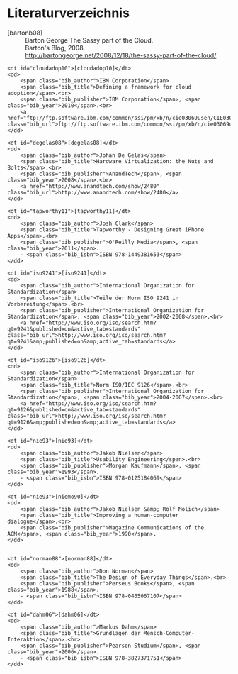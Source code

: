 # Literaturverzeichnis

<dl class="bib">
	<dt id="bartonb08">[bartonb08]</dt>
	<dd>
	    <span class="bib_author">Barton George</span>
	    <span class="bib_title">The Sassy part of the Cloud</span>.<br>
	    <span class="bib_publisher">Barton's Blog</span>, <span class="bib_year">2008</span>.<br>
	    <a href="http://bartongeorge.net/2008/12/18/the-sassy-part-of-the-cloud/" class="bib_url">http://bartongeorge.net/2008/12/18/the-sassy-part-of-the-cloud/</a>
	</dd>
	
	<dt id="cloudadop10">[cloudadop10]</dt>
	<dd>
	    <span class="bib_author">IBM Corporation</span>
	    <span class="bib_title">Defining a framework for cloud adoption</span>.<br>
	    <span class="bib_publisher">IBM Corporation</span>, <span class="bib_year">2010</span>.<br>
	    <a href="ftp://ftp.software.ibm.com/common/ssi/pm/xb/n/cie03069usen/CIE03069USEN.PDF" class="bib_url">ftp://ftp.software.ibm.com/common/ssi/pm/xb/n/cie03069usen/CIE03069USEN.PDF</a>
	</dd>
	
	<dt id="degelas08">[degelas08]</dt>
	<dd>
	    <span class="bib_author">Johan De Gelas</span>
	    <span class="bib_title">Hardware Virtualization: the Nuts and Bolts</span>.<br>
	    <span class="bib_publisher">AnandTech</span>, <span class="bib_year">2008</span>.<br>
	    <a href="http://www.anandtech.com/show/2480" class="bib_url">http://www.anandtech.com/show/2480</a>
	</dd>
	
	<dt id="tapworthy11">[tapworthy11]</dt>
	<dd>
		<span class="bib_author">Josh Clark</span>
		<span class="bib_title">Tapworthy - Designing Great iPhone Apps</span>.<br>
		<span class="bib_publisher">O'Reilly Media</span>, <span class="bib_year">2011</span>.
		- <span class="bib_isbn">ISBN 978-1449381653</span>
	</dd>

	<dt id="iso9241">[iso9241]</dt>
	<dd>
	    <span class="bib_author">International Organization for Standardization</span>
	    <span class="bib_title">Teile der Norm ISO 9241 in Vorbereitung</span>.<br>
	    <span class="bib_publisher">International Organization for Standardization</span>, <span class="bib_year">2002-2008</span>.<br>
	    <a href="http://www.iso.org/iso/search.htm?qt=9241&published=on&active_tab=standards" class="bib_url">http://www.iso.org/iso/search.htm?qt=9241&amp;published=on&amp;active_tab=standards</a>
	</dd>

	<dt id="iso9126">[iso9126]</dt>
	<dd>
	    <span class="bib_author">International Organization for Standardization</span>
	    <span class="bib_title">Norm ISO/IEC 9126</span>.<br>
	    <span class="bib_publisher">International Organization for Standardization</span>, <span class="bib_year">2004-2007</span>.<br>
	    <a href="http://www.iso.org/iso/search.htm?qt=9126&published=on&active_tab=standards" class="bib_url">http://www.iso.org/iso/search.htm?qt=9126&amp;published=on&amp;active_tab=standards</a>
	</dd>
	
	<dt id="nie93">[nie93]</dt>
	<dd>
		<span class="bib_author">Jakob Nielsen</span>
		<span class="bib_title">Usability Engineering</span>.<br>
		<span class="bib_publisher">Morgan Kaufmann</span>, <span class="bib_year">1993</span>.
		- <span class="bib_isbn">ISBN 978-0125184069</span>
	</dd>	

	<dt id="nie93">[niemo90]</dt>
	<dd>
		<span class="bib_author">Jakob Nielsen &amp; Rolf Molich</span>
		<span class="bib_title">Improving a human-computer dialogue</span>.<br>
		<span class="bib_publisher">Magazine Communications of the ACM</span>, <span class="bib_year">1990</span>.
	</dd>	


	<dt id="norman88">[norman88]</dt>
	<dd>
		<span class="bib_author">Don Norman</span>
		<span class="bib_title">The Design of Everyday Things</span>.<br>
		<span class="bib_publisher">Perseus Books</span>, <span class="bib_year">1988</span>.
		- <span class="bib_isbn">ISBN 978-0465067107</span>
	</dd>	

	<dt id="dahm06">[dahm06]</dt>
	<dd>
		<span class="bib_author">Markus Dahm</span>
		<span class="bib_title">Grundlagen der Mensch-Computer-Interaktion</span>.<br>
		<span class="bib_publisher">Pearson Studium</span>, <span class="bib_year">2006</span>.
		- <span class="bib_isbn">ISBN 978-3827371751</span>
	</dd>
	
</dl>

